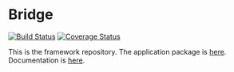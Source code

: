 # Bridge
[![Build Status](https://travis-ci.org/dart-bridge/framework.svg?branch=master)](https://travis-ci.org/dart-bridge/framework)
[![Coverage Status](https://coveralls.io/repos/dart-bridge/framework/badge.svg)](https://coveralls.io/r/dart-bridge/framework)

This is the framework repository. The application package is [here](http://github.com/dart-bridge/bridge).
Documentation is [here](http://dart-bridge.github.io).